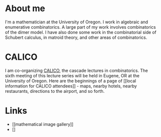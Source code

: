 # About me

I'm a mathematician at the University of Oregon.  I work in algebraic and enumerative combinatorics.  A large part of my work involves combinatorics of the dimer model.  I have also done some work in the combinatorial side of Schubert calculus, in matroid theory, and other areas of combinatorics.
# CALICO

I am co-organizing [CALICO](https://pages.uoregon.edu/plhersh/CALICO/), the cascade lectures in combinatorics.  The sixth meeting of this lecture series will be held in Eugene, OR at the University of Oregon. Here are the beginnings of a page of [[local information for CALICO attendees]]  - maps, nearby hotels, nearby restaurants, directions to the airport, and so forth.

# Links

- [[mathematical image gallery]]
- []
